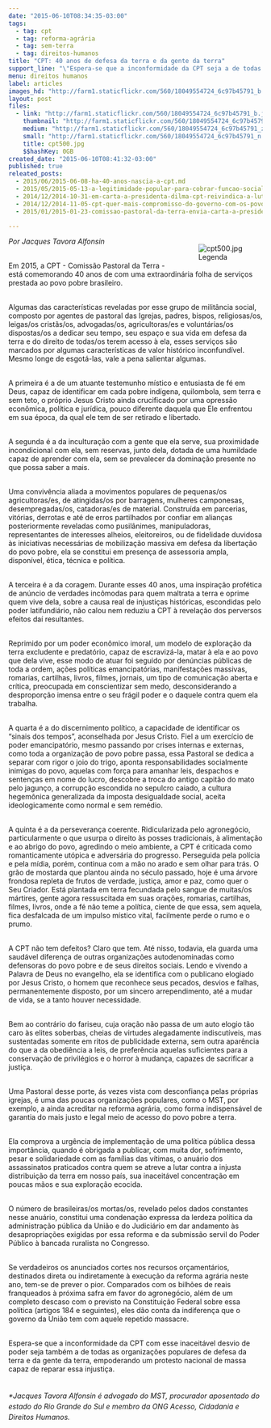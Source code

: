```yaml
---
date: "2015-06-10T08:34:35-03:00"
tags:
  - tag: cpt
  - tag: reforma-agrária
  - tag: sem-terra
  - tag: direitos-humanos
title: "CPT: 40 anos de defesa da terra e da gente da terra"
support_line: "\"Espera-se que a inconformidade da CPT seja a de todas as organizações de defesa da terra e da gente da terra, empoderando um protesto nacional de massa capaz de reparar essa injustiça\", escreve Jacques Alfonsin."
menu: direitos humanos
label: articles
images_hd: "http://farm1.staticflickr.com/560/18049554724_6c97b45791_b.jpg"
layout: post
files:
  - link: "http://farm1.staticflickr.com/560/18049554724_6c97b45791_b.jpg"
    thumbnail: "http://farm1.staticflickr.com/560/18049554724_6c97b45791_t.jpg"
    medium: "http://farm1.staticflickr.com/560/18049554724_6c97b45791_z.jpg"
    small: "http://farm1.staticflickr.com/560/18049554724_6c97b45791_n.jpg"
    title: cpt500.jpg
    $$hashKey: 0GB
created_date: "2015-06-10T08:41:32-03:00"
published: true
releated_posts:
  - 2015/06/2015-06-08-ha-40-anos-nascia-a-cpt.md
  - 2015/05/2015-05-13-a-legitimidade-popular-para-cobrar-funcao-social-a-propriedade.md
  - 2014/12/2014-10-31-em-carta-a-presidenta-dilma-cpt-reivindica-a-luta-dos-povos-do-campo.md
  - 2014/12/2014-11-05-cpt-quer-mais-compromisso-do-governo-com-os-povos-que-lutam-pela-terra.md
  - 2015/01/2015-01-23-comissao-pastoral-da-terra-envia-carta-a-presidente-dilma.md

---
```

<figure class="image" style="float:right"><img alt="cpt500.jpg" src="http://farm1.staticflickr.com/560/18049554724_6c97b45791_b.jpg" />
<figcaption>Legenda</figcaption>
</figure>

<p><em>Por Jacques Tavora Alfonsin</em></p>

<p><br />
Em 2015, a CPT - Comiss&atilde;o Pastoral da Terra - est&aacute; comemorando 40 anos de com uma extraordin&aacute;ria folha de servi&ccedil;os prestada ao povo pobre brasileiro.</p>

<p><br />
Algumas das caracter&iacute;sticas reveladas por esse grupo de milit&acirc;ncia social, composto por agentes de pastoral das Igrejas, padres, bispos, religiosas/os, leigas/os crist&atilde;s/os, advogadas/os, agricultoras/es e volunt&aacute;rias/os dispostas/os a dedicar seu tempo, seu espa&ccedil;o e sua vida em defesa da terra e do direito de todas/os terem acesso &agrave; ela, esses servi&ccedil;os s&atilde;o marcados por algumas caracter&iacute;sticas de valor hist&oacute;rico inconfund&iacute;vel. Mesmo longe de esgot&aacute;-las, vale a pena salientar algumas.</p>

<p><br />
A primeira &eacute; a de um atuante testemunho m&iacute;stico e entusiasta de f&eacute; em Deus, capaz de identificar em cada pobre ind&iacute;gena, quilombola, sem terra e sem teto, o pr&oacute;prio Jesus Cristo ainda crucificado por uma opress&atilde;o econ&ocirc;mica, pol&iacute;tica e jur&iacute;dica, pouco diferente daquela que Ele enfrentou em sua &eacute;poca, da qual ele tem de ser retirado e libertado.</p>

<p><br />
A segunda &eacute; a da incultura&ccedil;&atilde;o com a gente que ela serve, sua proximidade incondicional com ela, sem reservas, junto dela, dotada de uma humildade capaz de aprender com ela, sem se prevalecer da domina&ccedil;&atilde;o presente no que possa saber a mais.</p>

<p><br />
Uma conviv&ecirc;ncia aliada a movimentos populares de pequenas/os agricultoras/es, de atingidas/os por barragens, mulheres camponesas, desempregadas/os, catadoras/es de material. Constru&iacute;da em parcerias, vit&oacute;rias, derrotas e at&eacute; de erros partilhados por confiar em alian&ccedil;as posteriormente reveladas como pusil&acirc;nimes, manipuladoras, representantes de interesses alheios, eleitoreiros, ou de fidelidade duvidosa &agrave;s iniciativas necess&aacute;rias de mobiliza&ccedil;&atilde;o massiva em defesa da liberta&ccedil;&atilde;o do povo pobre, ela se constitui em presen&ccedil;a de assessoria ampla, dispon&iacute;vel, &eacute;tica, t&eacute;cnica e pol&iacute;tica.</p>

<p><br />
A terceira &eacute; a da coragem. Durante esses 40 anos, uma inspira&ccedil;&atilde;o prof&eacute;tica de an&uacute;ncio de verdades inc&ocirc;modas para quem maltrata a terra e oprime quem vive dela, sobre a causa real de injusti&ccedil;as hist&oacute;ricas, escondidas pelo poder latifundi&aacute;rio, n&atilde;o calou nem reduziu a CPT &agrave; revela&ccedil;&atilde;o dos perversos efeitos da&iacute; resultantes.</p>

<p><br />
Reprimido por um poder econ&ocirc;mico imoral, um modelo de explora&ccedil;&atilde;o da terra excludente e predat&oacute;rio, capaz de escraviz&aacute;-la, matar &agrave; ela e ao povo que dela vive, esse modo de atuar foi seguido por den&uacute;ncias p&uacute;blicas de toda a ordem, a&ccedil;&otilde;es pol&iacute;ticas emancipat&oacute;rias, manifesta&ccedil;&otilde;es massivas, romarias, cartilhas, livros, filmes, jornais, um tipo de comunica&ccedil;&atilde;o aberta e cr&iacute;tica, preocupada em conscientizar sem medo, desconsiderando a despropor&ccedil;&atilde;o imensa entre o seu fr&aacute;gil poder e o daquele contra quem ela trabalha.</p>

<p><br />
A quarta &eacute; a do discernimento pol&iacute;tico, a capacidade de identificar os &ldquo;sinais dos tempos&rdquo;, aconselhada por Jesus Cristo. Fiel a um exerc&iacute;cio de poder emancipat&oacute;rio, mesmo passando por crises internas e externas, como toda a organiza&ccedil;&atilde;o de povo pobre passa, essa Pastoral se dedica a separar com rigor o joio do trigo, aponta responsabilidades socialmente inimigas do povo, aquelas com for&ccedil;a para amanhar leis, despachos e senten&ccedil;as em nome do lucro, descobre a troca do antigo capit&atilde;o do mato pelo jagun&ccedil;o, a corrup&ccedil;&atilde;o escondida no sepulcro caiado, a cultura hegem&ocirc;nica generalizada da imposta desigualdade social, aceita ideologicamente como normal e sem rem&eacute;dio.</p>

<p><br />
A quinta &eacute; a da perseveran&ccedil;a coerente. Ridicularizada pelo agroneg&oacute;cio, particularmente o que usurpa o direito &agrave;s posses tradicionais, &agrave; alimenta&ccedil;&atilde;o e ao abrigo do povo, agredindo o meio ambiente, a CPT &eacute; criticada como romanticamente ut&oacute;pica e advers&aacute;ria do progresso. Perseguida pela pol&iacute;cia e pela m&iacute;dia, por&eacute;m, continua com a m&atilde;o no arado e sem olhar para tr&aacute;s. O gr&atilde;o de mostarda que plantou ainda no s&eacute;culo passado, hoje &eacute; uma &aacute;rvore frondosa repleta de frutos de verdade, justi&ccedil;a, amor e paz, como quer o Seu Criador. Est&aacute; plantada em terra fecundada pelo sangue de muitas/os m&aacute;rtires, gente agora ressuscitada em suas ora&ccedil;&otilde;es, romarias, cartilhas, filmes, livros, onde a f&eacute; n&atilde;o teme a pol&iacute;tica, ciente de que essa, sem aquela, fica desfalcada de um impulso m&iacute;stico vital, facilmente perde o rumo e o prumo.</p>

<p><br />
A CPT n&atilde;o tem defeitos? Claro que tem. At&eacute; nisso, todavia, ela guarda uma saud&aacute;vel diferen&ccedil;a de outras organiza&ccedil;&otilde;es autodenominadas como defensoras do povo pobre e de seus direitos sociais. Lendo e vivendo a Palavra de Deus no evangelho, ela se identifica com o publicano elogiado por Jesus Cristo, o homem que reconhece seus pecados, desvios e falhas, permanentemente disposto, por um sincero arrependimento, at&eacute; a mudar de vida, se a tanto houver necessidade.</p>

<p><br />
Bem ao contr&aacute;rio do fariseu, cuja ora&ccedil;&atilde;o n&atilde;o passa de um auto elogio t&atilde;o caro &agrave;s elites soberbas, cheias de virtudes alegadamente indiscut&iacute;veis, mas sustentadas somente em ritos de publicidade externa, sem outra apar&ecirc;ncia do que a da obedi&ecirc;ncia a leis, de prefer&ecirc;ncia aquelas suficientes para a conserva&ccedil;&atilde;o de privil&eacute;gios e o horror &agrave; mudan&ccedil;a, capazes de sacrificar a justi&ccedil;a.</p>

<p><br />
Uma Pastoral desse porte, &aacute;s vezes vista com desconfian&ccedil;a pelas pr&oacute;prias igrejas, &eacute; uma das poucas organiza&ccedil;&otilde;es populares, como o MST, por exemplo, a ainda acreditar na reforma agr&aacute;ria, como forma indispens&aacute;vel de garantia do mais justo e legal meio de acesso do povo pobre a terra.</p>

<p><br />
Ela comprova a urg&ecirc;ncia de implementa&ccedil;&atilde;o de uma pol&iacute;tica p&uacute;blica dessa import&acirc;ncia, quando &eacute; obrigada a publicar, com muita dor, sofrimento, pesar e solidariedade com as fam&iacute;lias das v&iacute;timas, o anu&aacute;rio dos assassinatos praticados contra quem se atreve a lutar contra a injusta distribui&ccedil;&atilde;o da terra em nosso pa&iacute;s, sua inaceit&aacute;vel concentra&ccedil;&atilde;o em poucas m&atilde;os e sua explora&ccedil;&atilde;o ecocida.</p>

<p><br />
O n&uacute;mero de brasileiras/os mortas/os, revelado pelos dados constantes nesse anu&aacute;rio, constitui uma condena&ccedil;&atilde;o expressa da lerdeza pol&iacute;tica da administra&ccedil;&atilde;o p&uacute;blica da Uni&atilde;o e do Judici&aacute;rio em dar andamento &agrave;s desapropria&ccedil;&otilde;es exigidas por essa reforma e da submiss&atilde;o servil do Poder P&uacute;blico &agrave; bancada ruralista no Congresso.</p>

<p><br />
Se verdadeiros os anunciados cortes nos recursos or&ccedil;ament&aacute;rios, destinados direta ou indiretamente &agrave; execu&ccedil;&atilde;o da reforma agr&aacute;ria neste ano, tem-se de prever o pior. Comparados com os bilh&otilde;es de reais franqueados &agrave; pr&oacute;xima safra em favor do agroneg&oacute;cio, al&eacute;m de um completo descaso com o previsto na Constitui&ccedil;&atilde;o Federal sobre essa pol&iacute;tica (artigos 184 e seguintes), eles d&atilde;o conta da indiferen&ccedil;a que o governo da Uni&atilde;o tem com aquele repetido massacre.</p>

<p><br />
Espera-se que a inconformidade da CPT com esse inaceit&aacute;vel desvio de poder seja tamb&eacute;m a de todas as organiza&ccedil;&otilde;es populares de defesa da terra e da gente da terra, empoderando um protesto nacional de massa capaz de reparar essa injusti&ccedil;a.</p>

<p style="line-height: 20.7999992370605px;"><br />
<em>*Jacques Tavora Alfonsin &eacute;&nbsp;advogado do MST, procurador aposentado do estado do Rio Grande do Sul e membro da ONG Acesso, Cidadania e Direitos Humanos.</em></p>
